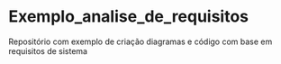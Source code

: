 # Exemplo_analise_de_requisitos
Repositório com exemplo de criação diagramas e código com base em requisitos de sistema
